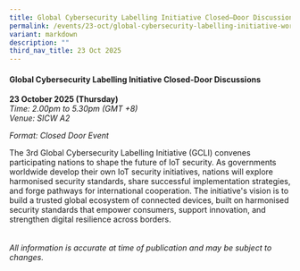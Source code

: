 ```yaml
---
title: Global Cybersecurity Labelling Initiative Closed–Door Discussions
permalink: /events/23-oct/global-cybersecurity-labelling-initiative-workshop/
variant: markdown
description: ""
third_nav_title: 23 Oct 2025
---
```

#### **Global Cybersecurity Labelling Initiative Closed-Door Discussions**

**23 October 2025 (Thursday)**  
*Time: 2.00pm to 5.30pm (GMT +8)*
<br>*Venue: SICW A2*

*Format: Closed Door Event*

The 3rd Global Cybersecurity Labelling Initiative (GCLI) convenes participating nations to shape the future of IoT security. As governments worldwide develop their own IoT security initiatives, nations will explore harmonised security standards, share successful implementation strategies, and forge pathways for international cooperation. The initiative's vision is to build a trusted global ecosystem of connected devices, built on harmonised security standards that empower consumers, support innovation, and strengthen digital resilience across borders.
<br><br><br>
*All information is accurate at time of publication and may be subject to changes.*